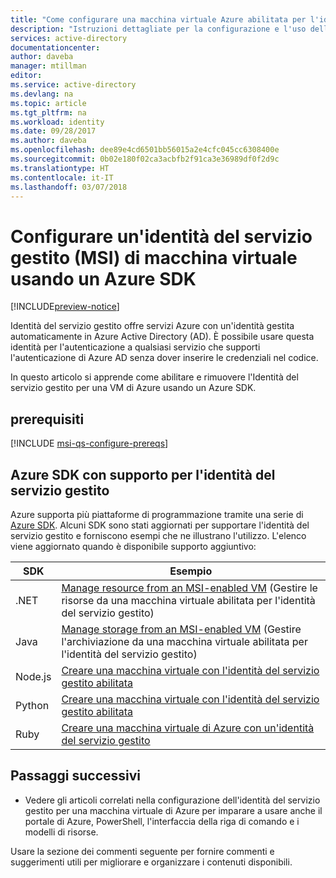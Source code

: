 ```yaml
---
title: "Come configurare una macchina virtuale Azure abilitata per l'identità del servizio gestito usando un Azure SDK"
description: "Istruzioni dettagliate per la configurazione e l'uso dell'identità del servizio gestito (MSI) in una macchina virtuale Azure usando un Azure SDK."
services: active-directory
documentationcenter: 
author: daveba
manager: mtillman
editor: 
ms.service: active-directory
ms.devlang: na
ms.topic: article
ms.tgt_pltfrm: na
ms.workload: identity
ms.date: 09/28/2017
ms.author: daveba
ms.openlocfilehash: dee89e4cd6501bb56015a2e4cfc045cc6308400e
ms.sourcegitcommit: 0b02e180f02ca3acbfb2f91ca3e36989df0f2d9c
ms.translationtype: HT
ms.contentlocale: it-IT
ms.lasthandoff: 03/07/2018
---
```

# <a name="configure-a-vm-managed-service-identity-msi-using-an-azure-sdk"></a>Configurare un'identità del servizio gestito (MSI) di macchina virtuale usando un Azure SDK

[!INCLUDE[preview-notice](../../includes/active-directory-msi-preview-notice.md)]

Identità del servizio gestito offre servizi Azure con un'identità gestita automaticamente in Azure Active Directory (AD). È possibile usare questa identità per l'autenticazione a qualsiasi servizio che supporti l'autenticazione di Azure AD senza dover inserire le credenziali nel codice. 

In questo articolo si apprende come abilitare e rimuovere l'Identità del servizio gestito per una VM di Azure usando un Azure SDK.

## <a name="prerequisites"></a>prerequisiti

[!INCLUDE [msi-qs-configure-prereqs](../../includes/active-directory-msi-qs-configure-prereqs.md)]

## <a name="azure-sdks-with-msi-support"></a>Azure SDK con supporto per l'identità del servizio gestito 

Azure supporta più piattaforme di programmazione tramite una serie di [Azure SDK](https://azure.microsoft.com/downloads). Alcuni SDK sono stati aggiornati per supportare l'identità del servizio gestito e forniscono esempi che ne illustrano l'utilizzo. L'elenco viene aggiornato quando è disponibile supporto aggiuntivo:

| SDK | Esempio |
| --- | ------ | 
| .NET   | [Manage resource from an MSI-enabled VM](https://azure.microsoft.com/resources/samples/aad-dotnet-manage-resources-from-vm-with-msi/) (Gestire le risorse da una macchina virtuale abilitata per l'identità del servizio gestito) |
| Java   | [Manage storage from an MSI-enabled VM](https://azure.microsoft.com/resources/samples/compute-java-manage-resources-from-vm-with-msi-in-aad-group/) (Gestire l'archiviazione da una macchina virtuale abilitata per l'identità del servizio gestito)|
| Node.js| [Creare una macchina virtuale con l'identità del servizio gestito abilitata](https://azure.microsoft.com/resources/samples/compute-node-msi-vm/) |
| Python | [Creare una macchina virtuale con l'identità del servizio gestito abilitata](https://azure.microsoft.com/resources/samples/compute-python-msi-vm/) |
| Ruby   | [Creare una macchina virtuale di Azure con un'identità del servizio gestito](https://azure.microsoft.com/resources/samples/compute-ruby-msi-vm/) |

## <a name="next-steps"></a>Passaggi successivi

- Vedere gli articoli correlati nella configurazione dell'identità del servizio gestito per una macchina virtuale di Azure per imparare a usare anche il portale di Azure, PowerShell, l'interfaccia della riga di comando e i modelli di risorse.

Usare la sezione dei commenti seguente per fornire commenti e suggerimenti utili per migliorare e organizzare i contenuti disponibili.
